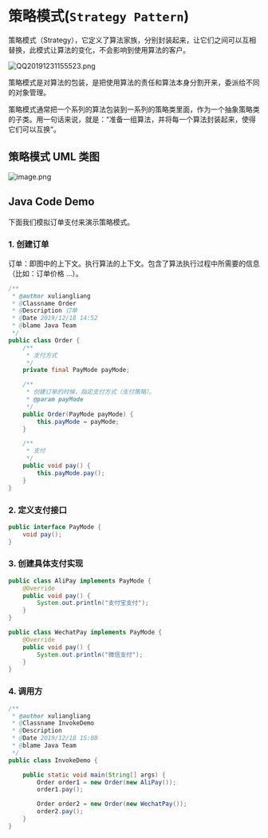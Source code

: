 # 策略模式(`Strategy Pattern`)
策略模式（Strategy），它定义了算法家族，分别封装起来，让它们之间可以互相替换，此模式让算法的变化，不会影响到使用算法的客户。

![QQ20191231155523.png](https://picker-oss.oss-cn-beijing.aliyuncs.com/20191231/19535fbb67671e2eff940b10f10a3c98.png_target)

策略模式是对算法的包装，是把使用算法的责任和算法本身分割开来，委派给不同的对象管理。

策略模式通常把一个系列的算法包装到一系列的策略类里面，作为一个抽象策略类的子类。用一句话来说，就是：“准备一组算法，并将每一个算法封装起来，使得它们可以互换”。

## 策略模式 UML 类图

![image.png](https://picker-oss.oss-cn-beijing.aliyuncs.com/20191218/1d01ce6b88e3135d480ccc04d7f680cd.png_target)

## Java Code Demo

下面我们模拟订单支付来演示策略模式。

### 1. 创建订单

订单：即图中的上下文。执行算法的上下文。包含了算法执行过程中所需要的信息（比如：订单价格 ...）。

```java
/**
 * @author xuliangliang
 * @Classname Order
 * @Description 订单
 * @Date 2019/12/18 14:52
 * @blame Java Team
 */
public class Order {
    /**
     * 支付方式
     */
    private final PayMode payMode;

    /**
     * 创建订单的时候，指定支付方式（支付策略）。
     * @param payMode
     */
    public Order(PayMode payMode) {
        this.payMode = payMode;
    }

    /**
     * 支付
     */
    public void pay() {
        this.payMode.pay();
    }
}
```
### 2. 定义支付接口

```java
public interface PayMode {
    void pay();
}
```

### 3. 创建具体支付实现
```java
public class AliPay implements PayMode {
    @Override
    public void pay() {
        System.out.println("支付宝支付");
    }
}
```
```java
public class WechatPay implements PayMode {
    @Override
    public void pay() {
        System.out.println("微信支付");
    }
}
```

### 4. 调用方

```java
/**
 * @author xuliangliang
 * @Classname InvokeDemo
 * @Description
 * @Date 2019/12/18 15:08
 * @blame Java Team
 */
public class InvokeDemo {

    public static void main(String[] args) {
        Order order1 = new Order(new AliPay());
        order1.pay();

        Order order2 = new Order(new WechatPay());
        order2.pay();
    }
}
```
